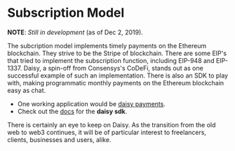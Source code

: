 # Subscription Model

 **NOTE**: *Still in development* (as of Dec 2, 2019).

The subcription model implements timely payments on the Ethereum blockchain. They strive to be the Stripe of blockchain. There are some EIP's that tried to implement the subscription function, including EIP-948 and EIP-1337. Daisy, a spin-off from Consensys's CoDeFi, stands out as one successful example of such an implementation. There is also an SDK to play with, making programmatic monthly payments on the Ethereum blockchain easy as chat.

  - One working application would be [daisy payments](https://www.daisypayments.com/).
  - Check out the [docs](https://docs.daisypayments.com/) for the **daisy sdk**.

There is certainly an eye to keep on Daisy. As the transition from the old web to web3 continues, it will be of particular interest to freelancers, clients, businesses and users, alike.